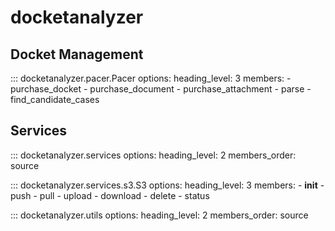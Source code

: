 # docketanalyzer

## Docket Management

::: docketanalyzer.pacer.Pacer
    options:
      heading_level: 3
      members:
        - purchase_docket
        - purchase_document
        - purchase_attachment
        - parse
        - find_candidate_cases


## Services

::: docketanalyzer.services
    options:
      heading_level: 2
      members_order: source

::: docketanalyzer.services.s3.S3
    options:
      heading_level: 3
      members:
        - __init__
        - push
        - pull
        - upload
        - download
        - delete
        - status

::: docketanalyzer.utils
    options:
      heading_level: 2
      members_order: source


